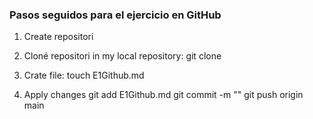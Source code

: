 ### Pasos seguidos para el ejercicio en GitHub
1. Create repositori

2. Cloné repositori in my local repository:
	git clone <URL-del-repositorio>

3. Crate file:
	touch E1Github.md

4. Apply changes
	git add E1Github.md
	git commit -m ""
	git push origin main
